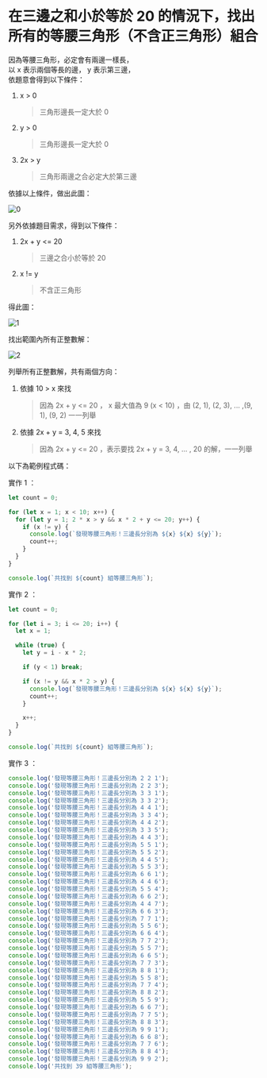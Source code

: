# 在三邊之和小於等於 20 的情況下，找出所有的等腰三角形（不含正三角形）組合

因為等腰三角形，必定會有兩邊一樣長，  
以 x 表示兩個等長的邊， y 表示第三邊，  
依題意會得到以下條件：

1. x > 0
   > 三角形邊長一定大於 0
2. y > 0
   > 三角形邊長一定大於 0
3. 2x > y
   > 三角形兩邊之合必定大於第三邊

依據以上條件，做出此圖：

![0](https://wl00887404.github.io/ac-tips/find-all-isosceles-triangles/0.jpg)

另外依據題目需求，得到以下條件：

1. 2x + y <= 20
   > 三邊之合小於等於 20
2. x != y
   > 不含正三角形

得此圖：

![1](https://wl00887404.github.io/ac-tips/find-all-isosceles-triangles/1.jpg)

找出範圍內所有正整數解：

![2](https://wl00887404.github.io/ac-tips/find-all-isosceles-triangles/2.jpg)

列舉所有正整數解，共有兩個方向：

1. 依據 10 > x 來找
   > 因為 2x + y <= 20 ， x 最大值為 9 (x < 10) ，由 (2, 1), (2, 3), ... ,(9, 1), (9, 2) 一一列舉
2. 依據 2x + y = 3, 4, 5 來找
   > 因為 2x + y <= 20 ，表示要找 2x + y = 3, 4, ... , 20 的解，一一列舉

以下為範例程式碼：

實作 1 ：

```javascript
let count = 0;

for (let x = 1; x < 10; x++) {
  for (let y = 1; 2 * x > y && x * 2 + y <= 20; y++) {
    if (x != y) {
      console.log(`發現等腰三角形！三邊長分別為 ${x} ${x} ${y}`);
      count++;
    }
  }
}

console.log(`共找到 ${count} 組等腰三角形`);
```

實作 2 ：

```javascript
let count = 0;

for (let i = 3; i <= 20; i++) {
  let x = 1;

  while (true) {
    let y = i - x * 2;

    if (y < 1) break;

    if (x != y && x * 2 > y) {
      console.log(`發現等腰三角形！三邊長分別為 ${x} ${x} ${y}`);
      count++;
    }

    x++;
  }
}

console.log(`共找到 ${count} 組等腰三角形`);
```

實作 3 ：

```javascript
console.log('發現等腰三角形！三邊長分別為 2 2 1');
console.log('發現等腰三角形！三邊長分別為 2 2 3');
console.log('發現等腰三角形！三邊長分別為 3 3 1');
console.log('發現等腰三角形！三邊長分別為 3 3 2');
console.log('發現等腰三角形！三邊長分別為 4 4 1');
console.log('發現等腰三角形！三邊長分別為 3 3 4');
console.log('發現等腰三角形！三邊長分別為 4 4 2');
console.log('發現等腰三角形！三邊長分別為 3 3 5');
console.log('發現等腰三角形！三邊長分別為 4 4 3');
console.log('發現等腰三角形！三邊長分別為 5 5 1');
console.log('發現等腰三角形！三邊長分別為 5 5 2');
console.log('發現等腰三角形！三邊長分別為 4 4 5');
console.log('發現等腰三角形！三邊長分別為 5 5 3');
console.log('發現等腰三角形！三邊長分別為 6 6 1');
console.log('發現等腰三角形！三邊長分別為 4 4 6');
console.log('發現等腰三角形！三邊長分別為 5 5 4');
console.log('發現等腰三角形！三邊長分別為 6 6 2');
console.log('發現等腰三角形！三邊長分別為 4 4 7');
console.log('發現等腰三角形！三邊長分別為 6 6 3');
console.log('發現等腰三角形！三邊長分別為 7 7 1');
console.log('發現等腰三角形！三邊長分別為 5 5 6');
console.log('發現等腰三角形！三邊長分別為 6 6 4');
console.log('發現等腰三角形！三邊長分別為 7 7 2');
console.log('發現等腰三角形！三邊長分別為 5 5 7');
console.log('發現等腰三角形！三邊長分別為 6 6 5');
console.log('發現等腰三角形！三邊長分別為 7 7 3');
console.log('發現等腰三角形！三邊長分別為 8 8 1');
console.log('發現等腰三角形！三邊長分別為 5 5 8');
console.log('發現等腰三角形！三邊長分別為 7 7 4');
console.log('發現等腰三角形！三邊長分別為 8 8 2');
console.log('發現等腰三角形！三邊長分別為 5 5 9');
console.log('發現等腰三角形！三邊長分別為 6 6 7');
console.log('發現等腰三角形！三邊長分別為 7 7 5');
console.log('發現等腰三角形！三邊長分別為 8 8 3');
console.log('發現等腰三角形！三邊長分別為 9 9 1');
console.log('發現等腰三角形！三邊長分別為 6 6 8');
console.log('發現等腰三角形！三邊長分別為 7 7 6');
console.log('發現等腰三角形！三邊長分別為 8 8 4');
console.log('發現等腰三角形！三邊長分別為 9 9 2');
console.log('共找到 39 組等腰三角形');
```
